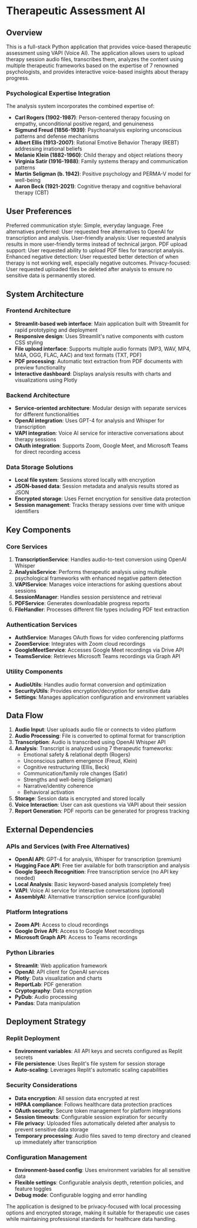 # Therapeutic Assessment AI

## Overview

This is a full-stack Python application that provides voice-based therapeutic assessment using VAPI (Voice AI). The application allows users to upload therapy session audio files, transcribes them, analyzes the content using multiple therapeutic frameworks based on the expertise of 7 renowned psychologists, and provides interactive voice-based insights about therapy progress.

### Psychological Expertise Integration

The analysis system incorporates the combined expertise of:
- **Carl Rogers (1902-1987)**: Person-centered therapy focusing on empathy, unconditional positive regard, and genuineness
- **Sigmund Freud (1856-1939)**: Psychoanalysis exploring unconscious patterns and defense mechanisms
- **Albert Ellis (1913-2007)**: Rational Emotive Behavior Therapy (REBT) addressing irrational beliefs
- **Melanie Klein (1882-1960)**: Child therapy and object relations theory
- **Virginia Satir (1916-1988)**: Family systems therapy and communication patterns
- **Martin Seligman (b. 1942)**: Positive psychology and PERMA-V model for well-being
- **Aaron Beck (1921-2021)**: Cognitive therapy and cognitive behavioral therapy (CBT)

## User Preferences

Preferred communication style: Simple, everyday language.
Free alternatives preferred: User requested free alternatives to OpenAI for transcription and analysis.
User-friendly analysis: User requested analysis results in more user-friendly terms instead of technical jargon.
PDF upload support: User requested ability to upload PDF files for transcript analysis.
Enhanced negative detection: User requested better detection of when therapy is not working well, especially negative outcomes.
Privacy-focused: User requested uploaded files be deleted after analysis to ensure no sensitive data is permanently stored.

## System Architecture

### Frontend Architecture
- **Streamlit-based web interface**: Main application built with Streamlit for rapid prototyping and deployment
- **Responsive design**: Uses Streamlit's native components with custom CSS styling
- **File upload interface**: Supports multiple audio formats (MP3, WAV, MP4, M4A, OGG, FLAC, AAC) and text formats (TXT, PDF)
- **PDF processing**: Automatic text extraction from PDF documents with preview functionality
- **Interactive dashboard**: Displays analysis results with charts and visualizations using Plotly

### Backend Architecture
- **Service-oriented architecture**: Modular design with separate services for different functionalities
- **OpenAI integration**: Uses GPT-4 for analysis and Whisper for transcription
- **VAPI integration**: Voice AI service for interactive conversations about therapy sessions
- **OAuth integration**: Supports Zoom, Google Meet, and Microsoft Teams for direct recording access

### Data Storage Solutions
- **Local file system**: Sessions stored locally with encryption
- **JSON-based data**: Session metadata and analysis results stored as JSON
- **Encrypted storage**: Uses Fernet encryption for sensitive data protection
- **Session management**: Tracks therapy sessions over time with unique identifiers

## Key Components

### Core Services
1. **TranscriptionService**: Handles audio-to-text conversion using OpenAI Whisper
2. **AnalysisService**: Performs therapeutic analysis using multiple psychological frameworks with enhanced negative pattern detection
3. **VAPIService**: Manages voice interactions for asking questions about sessions
4. **SessionManager**: Handles session persistence and retrieval
5. **PDFService**: Generates downloadable progress reports
6. **FileHandler**: Processes different file types including PDF text extraction

### Authentication Services
- **AuthService**: Manages OAuth flows for video conferencing platforms
- **ZoomService**: Integrates with Zoom cloud recordings
- **GoogleMeetService**: Accesses Google Meet recordings via Drive API
- **TeamsService**: Retrieves Microsoft Teams recordings via Graph API

### Utility Components
- **AudioUtils**: Handles audio format conversion and optimization
- **SecurityUtils**: Provides encryption/decryption for sensitive data
- **Settings**: Manages application configuration and environment variables

## Data Flow

1. **Audio Input**: User uploads audio file or connects to video platform
2. **Audio Processing**: File is converted to optimal format for transcription
3. **Transcription**: Audio is transcribed using OpenAI Whisper API
4. **Analysis**: Transcript is analyzed using 7 therapeutic frameworks:
   - Emotional safety & relational depth (Rogers)
   - Unconscious pattern emergence (Freud, Klein)
   - Cognitive restructuring (Ellis, Beck)
   - Communication/family role changes (Satir)
   - Strengths and well-being (Seligman)
   - Narrative/identity coherence
   - Behavioral activation
5. **Storage**: Session data is encrypted and stored locally
6. **Voice Interaction**: User can ask questions via VAPI about their session
7. **Report Generation**: PDF reports can be generated for progress tracking

## External Dependencies

### APIs and Services (with Free Alternatives)
- **OpenAI API**: GPT-4 for analysis, Whisper for transcription (premium)
- **Hugging Face API**: Free tier available for both transcription and analysis
- **Google Speech Recognition**: Free transcription service (no API key needed)
- **Local Analysis**: Basic keyword-based analysis (completely free)
- **VAPI**: Voice AI service for interactive conversations (optional)
- **AssemblyAI**: Alternative transcription service (configurable)

### Platform Integrations
- **Zoom API**: Access to cloud recordings
- **Google Drive API**: Access to Google Meet recordings
- **Microsoft Graph API**: Access to Teams recordings

### Python Libraries
- **Streamlit**: Web application framework
- **OpenAI**: API client for OpenAI services
- **Plotly**: Data visualization and charts
- **ReportLab**: PDF generation
- **Cryptography**: Data encryption
- **PyDub**: Audio processing
- **Pandas**: Data manipulation

## Deployment Strategy

### Replit Deployment
- **Environment variables**: All API keys and secrets configured as Replit secrets
- **File persistence**: Uses Replit's file system for session storage
- **Auto-scaling**: Leverages Replit's automatic scaling capabilities

### Security Considerations
- **Data encryption**: All session data encrypted at rest
- **HIPAA compliance**: Follows healthcare data protection practices
- **OAuth security**: Secure token management for platform integrations
- **Session timeouts**: Configurable session expiration for security
- **File privacy**: Uploaded files automatically deleted after analysis to prevent sensitive data storage
- **Temporary processing**: Audio files saved to temp directory and cleaned up immediately after transcription

### Configuration Management
- **Environment-based config**: Uses environment variables for all sensitive data
- **Flexible settings**: Configurable analysis depth, retention policies, and feature toggles
- **Debug mode**: Configurable logging and error handling

The application is designed to be privacy-focused with local processing options and encrypted storage, making it suitable for therapeutic use cases while maintaining professional standards for healthcare data handling.